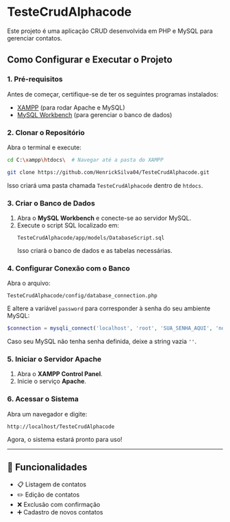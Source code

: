 # TesteCrudAlphacode

Este projeto é uma aplicação CRUD desenvolvida em PHP e MySQL para gerenciar contatos.

## Como Configurar e Executar o Projeto

### **1. Pré-requisitos**
Antes de começar, certifique-se de ter os seguintes programas instalados:
- [XAMPP](https://www.apachefriends.org/pt_br/index.html) (para rodar Apache e MySQL)
- [MySQL Workbench](https://www.mysql.com/downloads/) (para gerenciar o banco de dados)

### **2. Clonar o Repositório**
Abra o terminal e execute:
```bash
cd C:\xampp\htdocs\  # Navegar até a pasta do XAMPP

git clone https://github.com/HenrickSilva04/TesteCrudAlphacode.git
```
Isso criará uma pasta chamada `TesteCrudAlphacode` dentro de `htdocs`.

### **3. Criar o Banco de Dados**
1. Abra o **MySQL Workbench** e conecte-se ao servidor MySQL.
2. Execute o script SQL localizado em:
   ```
   TesteCrudAlphacode/app/models/DatabaseScript.sql
   ```
   Isso criará o banco de dados e as tabelas necessárias.

### **4. Configurar Conexão com o Banco**
Abra o arquivo:
```
TesteCrudAlphacode/config/database_connection.php
```
E altere a variável `password` para corresponder à senha do seu ambiente MySQL:
```php
$connection = mysqli_connect('localhost', 'root', 'SUA_SENHA_AQUI', 'nome_do_banco');
```
Caso seu MySQL não tenha senha definida, deixe a string vazia `''`.

### **5. Iniciar o Servidor Apache**
1. Abra o **XAMPP Control Panel**.
2. Inicie o serviço **Apache**.

### **6. Acessar o Sistema**
Abra um navegador e digite:
```
http://localhost/TesteCrudAlphacode
```
Agora, o sistema estará pronto para uso! 

---

## 📌 Funcionalidades
- 📋 Listagem de contatos
- ✏️ Edição de contatos
- ❌ Exclusão com confirmação
- ➕ Cadastro de novos contatos
